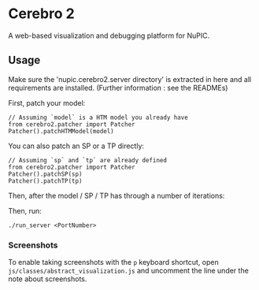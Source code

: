 # Cerebro 2

A web-based visualization and debugging platform for NuPIC.

## Usage

Make sure the 'nupic.cerebro2.server directory' is extracted in here and all requirements are installed. 
(Further information : see the READMEs)

First, patch your model:

    // Assuming `model` is a HTM model you already have
    from cerebro2.patcher import Patcher
    Patcher().patchHTMModel(model)

You can also patch an SP or a TP directly:

    // Assuming `sp` and `tp` are already defined
    from cerebro2.patcher import Patcher
    Patcher().patchSP(sp)
    Patcher().patchTP(tp)

Then, after the model / SP / TP has through a number of iterations:

Then, run:

    ./run_server <PortNumber>

### Screenshots

To enable taking screenshots with the `p` keyboard shortcut, open `js/classes/abstract_visualization.js` and uncomment the line under the note about screenshots.
